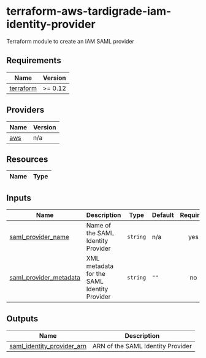 # terraform-aws-tardigrade-iam-identity-provider

Terraform module to create an IAM SAML provider


<!-- BEGIN TFDOCS -->
## Requirements

| Name | Version |
|------|---------|
| <a name="requirement_terraform"></a> [terraform](#requirement\_terraform) | >= 0.12 |

## Providers

| Name | Version |
|------|---------|
| <a name="provider_aws"></a> [aws](#provider\_aws) | n/a |

## Resources

| Name | Type |
|------|------|

## Inputs

| Name | Description | Type | Default | Required |
|------|-------------|------|---------|:--------:|
| <a name="input_saml_provider_name"></a> [saml\_provider\_name](#input\_saml\_provider\_name) | Name of the SAML Identity Provider | `string` | n/a | yes |
| <a name="input_saml_provider_metadata"></a> [saml\_provider\_metadata](#input\_saml\_provider\_metadata) | XML metadata for the SAML Identity Provider | `string` | `""` | no |

## Outputs

| Name | Description |
|------|-------------|
| <a name="output_saml_identity_provider_arn"></a> [saml\_identity\_provider\_arn](#output\_saml\_identity\_provider\_arn) | ARN of the SAML Identity Provider |

<!-- END TFDOCS -->
